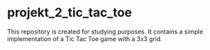 # projekt_2_tic_tac_toe
This repository is created for studying purposes. It contains a simple implementation of a Tic Tac Toe game with a 3x3 grid.
